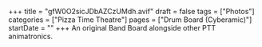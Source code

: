 +++
title = "gfW0O2sicJDbAZCzUMdh.avif"
draft = false
tags = ["Photos"]
categories = ["Pizza Time Theatre"]
pages = ["Drum Board (Cyberamic)"]
startDate = ""
+++
An original Band Board alongside other PTT animatronics.
